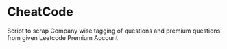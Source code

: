 # CheatCode
Script to scrap Company wise tagging of questions and premium questions from given Leetcode Premium Account
